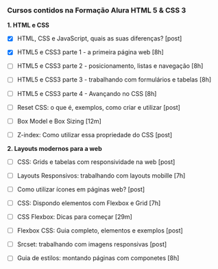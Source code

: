 ### **Cursos contidos na Formação Alura HTML 5 & CSS 3** ###

**1. HTML e CSS**

- [x] HTML, CSS e JavaScript, quais as suas diferenças? [post]

- [x] HTML5 e CSS3 parte 1 - a primeira página web [8h]
- [ ] HTML5 e CSS3 parte 2 - posicionamento, listas e navegação [8h]
- [ ] HTML5 e CSS3 parte 3 - trabalhando com formulários e tabelas [8h]
- [ ] HTML5 e CSS3 parte 4 - Avançando no CSS [8h]
- [ ] Reset CSS: o que é, exemplos, como criar e utilizar [post]
- [ ] Box Model e Box Sizing [12m]
- [ ] Z-index: Como utilizar essa propriedade do CSS [post]

 **2. Layouts modernos para a web**

- [ ] CSS: Grids e tabelas com responsividade na web [post]

- [ ] Layouts Responsivos: trabalhando com layouts mobille [7h]

- [ ] Como utilizar ícones em páginas web? [post]

- [ ] CSS: Dispondo elementos com Flexbox e Grid [7h]

- [ ] CSS Flexbox: Dicas para começar [29m] 

- [ ] Flexbox CSS: Guia completo, elementos e exemplos [post]

- [ ] Srcset: trabalhando com imagens responsivas [post]

- [ ] Guia de estilos: montando páginas com componetes [8h]

  